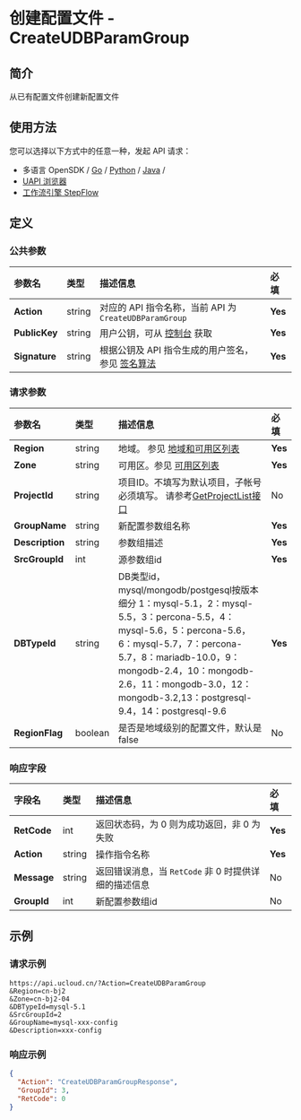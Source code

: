 # 创建配置文件 - CreateUDBParamGroup

## 简介

从已有配置文件创建新配置文件






## 使用方法

您可以选择以下方式中的任意一种，发起 API 请求：
- 多语言 OpenSDK / [Go](https://github.com/ucloud/ucloud-sdk-go) / [Python](https://github.com/ucloud/ucloud-sdk-python3) / [Java](https://github.com/ucloud/ucloud-sdk-java) /
- [UAPI 浏览器](https://console.ucloud.cn/uapi/detail?id=CreateUDBParamGroup)
- [工作流引擎 StepFlow](https://console.ucloud.cn/stepflow/manage/)


## 定义

### 公共参数

| 参数名 | 类型 | 描述信息 | 必填 |
|:---|:---|:---|:---|
| **Action**     | string  | 对应的 API 指令名称，当前 API 为 `CreateUDBParamGroup`                        | **Yes** |
| **PublicKey**  | string  | 用户公钥，可从 [控制台](https://console.ucloud.cn/uapi/apikey) 获取                                             | **Yes** |
| **Signature**  | string  | 根据公钥及 API 指令生成的用户签名，参见 [签名算法](api/summary/signature.md)  | **Yes** |

### 请求参数

| 参数名 | 类型 | 描述信息 | 必填 |
|:---|:---|:---|:---|
| **Region** | string | 地域。 参见 [地域和可用区列表](api/summary/regionlist) |**Yes**|
| **Zone** | string | 可用区。参见 [可用区列表](api/summary/regionlist) |**Yes**|
| **ProjectId** | string | 项目ID。不填写为默认项目，子帐号必须填写。 请参考[GetProjectList接口](api/summary/get_project_list) |No|
| **GroupName** | string | 新配置参数组名称 |**Yes**|
| **Description** | string | 参数组描述 |**Yes**|
| **SrcGroupId** | int | 源参数组id |**Yes**|
| **DBTypeId** | string | DB类型id，mysql/mongodb/postgesql按版本细分 1：mysql-5.1，2：mysql-5.5，3：percona-5.5，4：mysql-5.6，5：percona-5.6，6：mysql-5.7，7：percona-5.7，8：mariadb-10.0，9：mongodb-2.4，10：mongodb-2.6，11：mongodb-3.0，12：mongodb-3.2,13：postgresql-9.4，14：postgresql-9.6 |**Yes**|
| **RegionFlag** | boolean | 是否是地域级别的配置文件，默认是false |No|

### 响应字段

| 字段名 | 类型 | 描述信息 | 必填 |
|:---|:---|:---|:---|
| **RetCode** | int | 返回状态码，为 0 则为成功返回，非 0 为失败 |**Yes**|
| **Action** | string | 操作指令名称 |**Yes**|
| **Message** | string | 返回错误消息，当 `RetCode` 非 0 时提供详细的描述信息 |No|
| **GroupId** | int | 新配置参数组id |No|




## 示例

### 请求示例
    
```
https://api.ucloud.cn/?Action=CreateUDBParamGroup     
&Region=cn-bj2
&Zone=cn-bj2-04
&DBTypeId=mysql-5.1
&SrcGroupId=2
&GroupName=mysql-xxx-config
&Description=xxx-config                   
```

### 响应示例
    
```json
{
  "Action": "CreateUDBParamGroupResponse",
  "GroupId": 3,
  "RetCode": 0
}
```





